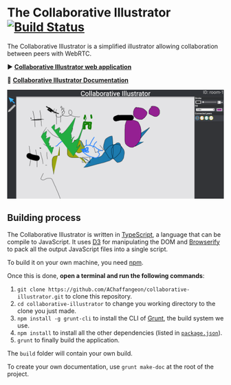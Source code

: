 # The Collaborative Illustrator [![Build Status](https://travis-ci.com/AChaffangeon/collaborative-illustrator.svg?branch=master)](https://travis-ci.com/AChaffangeon/collaborative-illustrator)

The Collaborative Illustrator is a simplified illustrator allowing collaboration between peers with WebRTC.

▶️ [**Collaborative Illustrator web application**](https://achaffangeon.github.io/collaborative-illustrator/)

📖 [**Collaborative Illustrator Documentation**](https://achaffangeon.github.io/collaborative-illustrator/docs/)

[![](https://github.com/AChaffangeon/collaborative-illustrator/blob/master/screenshots/groupware.png)](https://github.com/AChaffangeon/collaborative-illustrator/blob/master/screenshots/groupware.png)

## Building process
The Collaborative Illustrator is written in [TypeScript](https://www.TypeScriptlang.org/), a language that can be compile to JavaScript. It uses [D3](https://d3js.org/) for manipulating the DOM and [Browserify](http://browserify.org/) to pack all the output JavaScript files into a single script.

To build it on your own machine, you need [npm](https://www.npmjs.com/).

Once this is done, **open a terminal and run the following commands**:
1. `git clone https://github.com/AChaffangeon/collaborative-illustrator.git` to clone this repository.
2. `cd collaborative-illustrator` to change you working directory to the clone you just made.
3. `npm install -g grunt-cli` to install the CLI of [Grunt](https://gruntjs.com/), the build system we use.
3. `npm install` to install all the other dependencies (listed in [`package.json`](package.json)).
4. `grunt` to finally build the application.

The `build` folder will contain your own build.

To create your own documentation, use `grunt make-doc` at the root of the project.
